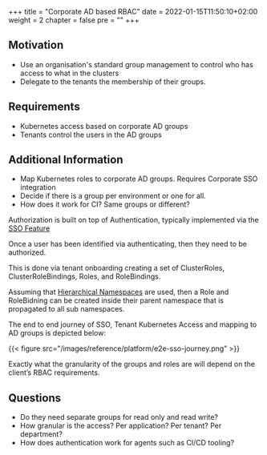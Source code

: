 +++
title = "Corporate AD based RBAC"
date = 2022-01-15T11:50:10+02:00
weight = 2
chapter = false
pre = "<b></b>"
+++

## Motivation

- Use an organisation's standard group management to control who has access to what in the clusters 
- Delegate to the tenants the membership of their groups.

## Requirements

* Kubernetes access based on corporate AD groups
* Tenants control the users in the AD groups

## Additional Information

* Map Kubernetes roles to corporate AD groups. Requires Corporate SSO integration
* Decide if there is a group per environment or one for all.
* How does it work for CI? Same groups or different?

Authorization is built on top of Authentication, typically implemented via the [SSO Feature](/core-platform/features/connected-kubernetes/feature-sso-integration)

Once a user has been identified via authenticating, then they need to be authorized.

This is done via tenant onboarding creating a set of ClusterRoles, ClusterRoleBindings, Roles, and RoleBindings.

Assuming that [Hierarchical Namespaces](https://github.com/kubernetes-sigs/hierarchical-namespaces) are used, then a Role and RoleBidning can be created inside their parent namespace that is propagated to all sub namespaces.

The end to end journey of SSO, Tenant Kubernetes Access and mapping to AD groups is depicted below:

{{< figure src="/images/reference/platform/e2e-sso-journey.png" >}}

Exactly what the granularity of the groups and roles are will depend on the client’s RBAC requirements.

## Questions

* Do they need separate groups for read only and read write?
* How granular is the access? Per application? Per tenant? Per department?
* How does authentication work for agents such as CI/CD tooling?

